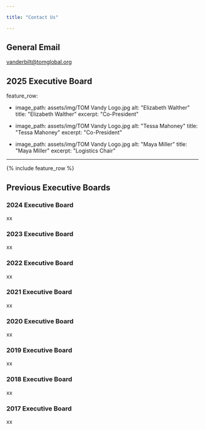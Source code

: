```yaml
---

title: "Contact Us"

---
```


## General Email

vanderbilt@tomglobal.org

## 2025 Executive Board

feature_row:
  - image_path: assets/img/TOM Vandy Logo.jpg
    alt: "Elizabeth Walther"
    title: "Elizabeth Walther"
    excerpt: "Co-President"

  - image_path: assets/img/TOM Vandy Logo.jpg
    alt: "Tessa Mahoney"
    title: "Tessa Mahoney"
    excerpt: "Co-President"

  - image_path: assets/img/TOM Vandy Logo.jpg
    alt: "Maya Miller"
    title: "Maya Miller"
    excerpt: "Logistics Chair"

---

{% include feature_row %}

## Previous Executive Boards

### 2024 Executive Board

xx

### 2023 Executive Board 

xx

### 2022 Executive Board

xx

### 2021 Executive Board

xx

### 2020 Executive Board

xx

### 2019 Executive Board

xx

### 2018 Executive Board

xx

### 2017 Executive Board

xx
